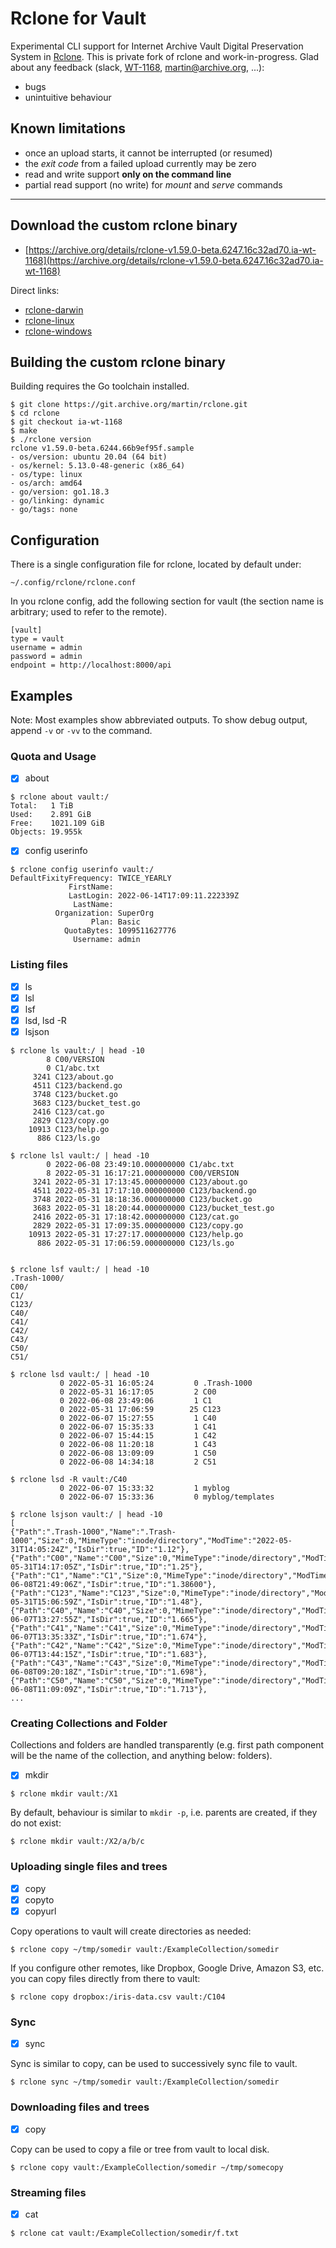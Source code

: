 # Rclone for Vault

Experimental CLI support for Internet Archive Vault Digital Preservation System
in [Rclone](https://rclone.org/). This is private fork of rclone and
work-in-progress. Glad about any feedback (slack,
[WT-1168](https://webarchive.jira.com/browse/WT-1168),
[martin@archive.org](mailto:martin@archive.org), ...):

* bugs
* unintuitive behaviour

## Known limitations

* once an upload starts, it cannot be interrupted (or resumed)
* the *exit code* from a failed upload currently may be zero
* read and write support **only on the command line**
* partial read support (no write) for *mount* and *serve* commands

----

## Download the custom rclone binary

* [https://archive.org/details/rclone-v1.59.0-beta.6247.16c32ad70.ia-wt-1168](https://archive.org/details/rclone-v1.59.0-beta.6247.16c32ad70.ia-wt-1168)

Direct links:

* [rclone-darwin](https://archive.org/download/rclone-v1.59.0-beta.6247.16c32ad70.ia-wt-1168/rclone-darwin)
* [rclone-linux](https://archive.org/download/rclone-v1.59.0-beta.6247.16c32ad70.ia-wt-1168/rclone-linux)
* [rclone-windows](https://archive.org/download/rclone-v1.59.0-beta.6247.16c32ad70.ia-wt-1168/rclone.exe)

## Building the custom rclone binary

Building requires the Go toolchain installed.

```
$ git clone https://git.archive.org/martin/rclone.git
$ cd rclone
$ git checkout ia-wt-1168
$ make
$ ./rclone version
rclone v1.59.0-beta.6244.66b9ef95f.sample
- os/version: ubuntu 20.04 (64 bit)
- os/kernel: 5.13.0-48-generic (x86_64)
- os/type: linux
- os/arch: amd64
- go/version: go1.18.3
- go/linking: dynamic
- go/tags: none
```

## Configuration

There is a single configuration file for rclone, located by default under:

```
~/.config/rclone/rclone.conf
```

In you rclone config, add the following section for vault (the section name is
arbitrary; used to refer to the remote).

```
[vault]
type = vault
username = admin
password = admin
endpoint = http://localhost:8000/api
```

## Examples

Note: Most examples show abbreviated outputs. To show debug output, append `-v`
or `-vv` to the command.

### Quota and Usage

* [x] about

```
$ rclone about vault:/
Total:   1 TiB
Used:    2.891 GiB
Free:    1021.109 GiB
Objects: 19.955k
```

* [x] config userinfo

```
$ rclone config userinfo vault:/
DefaultFixityFrequency: TWICE_YEARLY
             FirstName:
             LastLogin: 2022-06-14T17:09:11.222339Z
              LastName:
          Organization: SuperOrg
                  Plan: Basic
            QuotaBytes: 1099511627776
              Username: admin
```

### Listing files

* [x] ls
* [x] lsl
* [x] lsf
* [x] lsd, lsd -R
* [x] lsjson

```shell
$ rclone ls vault:/ | head -10
        8 C00/VERSION
        0 C1/abc.txt
     3241 C123/about.go
     4511 C123/backend.go
     3748 C123/bucket.go
     3683 C123/bucket_test.go
     2416 C123/cat.go
     2829 C123/copy.go
    10913 C123/help.go
      886 C123/ls.go

$ rclone lsl vault:/ | head -10
        0 2022-06-08 23:49:10.000000000 C1/abc.txt
        8 2022-05-31 16:17:21.000000000 C00/VERSION
     3241 2022-05-31 17:13:45.000000000 C123/about.go
     4511 2022-05-31 17:17:10.000000000 C123/backend.go
     3748 2022-05-31 18:18:36.000000000 C123/bucket.go
     3683 2022-05-31 18:20:44.000000000 C123/bucket_test.go
     2416 2022-05-31 17:18:42.000000000 C123/cat.go
     2829 2022-05-31 17:09:35.000000000 C123/copy.go
    10913 2022-05-31 17:27:17.000000000 C123/help.go
      886 2022-05-31 17:06:59.000000000 C123/ls.go


$ rclone lsf vault:/ | head -10
.Trash-1000/
C00/
C1/
C123/
C40/
C41/
C42/
C43/
C50/
C51/

$ rclone lsd vault:/ | head -10
           0 2022-05-31 16:05:24         0 .Trash-1000
           0 2022-05-31 16:17:05         2 C00
           0 2022-06-08 23:49:06         1 C1
           0 2022-05-31 17:06:59        25 C123
           0 2022-06-07 15:27:55         1 C40
           0 2022-06-07 15:35:33         1 C41
           0 2022-06-07 15:44:15         1 C42
           0 2022-06-08 11:20:18         1 C43
           0 2022-06-08 13:09:09         1 C50
           0 2022-06-08 14:34:18         2 C51

$ rclone lsd -R vault:/C40
           0 2022-06-07 15:33:32         1 myblog
           0 2022-06-07 15:33:36         0 myblog/templates

$ rclone lsjson vault:/ | head -10
[
{"Path":".Trash-1000","Name":".Trash-1000","Size":0,"MimeType":"inode/directory","ModTime":"2022-05-31T14:05:24Z","IsDir":true,"ID":"1.12"},
{"Path":"C00","Name":"C00","Size":0,"MimeType":"inode/directory","ModTime":"2022-05-31T14:17:05Z","IsDir":true,"ID":"1.25"},
{"Path":"C1","Name":"C1","Size":0,"MimeType":"inode/directory","ModTime":"2022-06-08T21:49:06Z","IsDir":true,"ID":"1.38600"},
{"Path":"C123","Name":"C123","Size":0,"MimeType":"inode/directory","ModTime":"2022-05-31T15:06:59Z","IsDir":true,"ID":"1.48"},
{"Path":"C40","Name":"C40","Size":0,"MimeType":"inode/directory","ModTime":"2022-06-07T13:27:55Z","IsDir":true,"ID":"1.665"},
{"Path":"C41","Name":"C41","Size":0,"MimeType":"inode/directory","ModTime":"2022-06-07T13:35:33Z","IsDir":true,"ID":"1.674"},
{"Path":"C42","Name":"C42","Size":0,"MimeType":"inode/directory","ModTime":"2022-06-07T13:44:15Z","IsDir":true,"ID":"1.683"},
{"Path":"C43","Name":"C43","Size":0,"MimeType":"inode/directory","ModTime":"2022-06-08T09:20:18Z","IsDir":true,"ID":"1.698"},
{"Path":"C50","Name":"C50","Size":0,"MimeType":"inode/directory","ModTime":"2022-06-08T11:09:09Z","IsDir":true,"ID":"1.713"},
...
```

### Creating Collections and Folder

Collections and folders are handled transparently (e.g. first path component
will be the name of the collection, and anything below: folders).

* [x] mkdir

```shell
$ rclone mkdir vault:/X1
```

By default, behaviour is similar to `mkdir -p`, i.e. parents are created, if
they do not exist:

```
$ rclone mkdir vault:/X2/a/b/c
```

### Uploading single files and trees

* [x] copy
* [x] copyto
* [x] copyurl

Copy operations to vault will create directories as needed:

```
$ rclone copy ~/tmp/somedir vault:/ExampleCollection/somedir
```

If you configure other remotes, like Dropbox, Google Drive, Amazon S3, etc. you can copy files directly from there to vault:

```
$ rclone copy dropbox:/iris-data.csv vault:/C104
```

### Sync

* [x] sync

Sync is similar to copy, can be used to successively sync file to vault.

```
$ rclone sync ~/tmp/somedir vault:/ExampleCollection/somedir
```

### Downloading files and trees

* [x] copy

Copy can be used to copy a file or tree from vault to local disk.

```
$ rclone copy vault:/ExampleCollection/somedir ~/tmp/somecopy
```

### Streaming files

* [x] cat

```
$ rclone cat vault:/ExampleCollection/somedir/f.txt
```

